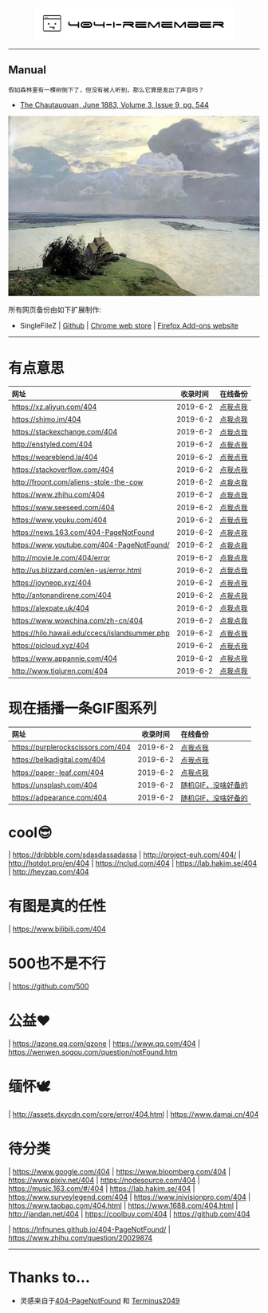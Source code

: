 <p align="center">
    <a href="https://no-github.github.io/404-I-remember/"><img src=".//img/logo.png"></a>
</p>

---

## Manual
`假如森林里有一棵树倒下了，但没有被人听到，那么它算是发出了声音吗？`
- [The Chautauquan, June 1883, Volume 3, Issue 9, pg. 544](https://www.gutenberg.org/files/49705/49705-h/49705-h.htm)

<p align="center">
    <img src=".//img/readme.jpg">
</p>

所有网页备份由如下扩展制作:
- SingleFileZ | [Github](https://github.com/gildas-lormeau/SingleFileZ) | [Chrome web store](https://chrome.google.com/webstore/detail/singlefilez/offkdfbbigofcgdokjemgjpdockaafjg) | [Firefox Add-ons website](https://addons.mozilla.org/firefox/addon/singlefilez)

---

# 有点意思

| 网址                                           | 收录时间 | 在线备份                                  |
| :--------------------------------------------- | :------: | :---------------------------------------- |
| https://xz.aliyun.com/404                      | 2019-6-2 | [点我点我](./html/xz.aliyun.com.html)     |
| https://shimo.im/404                           | 2019-6-2 | [点我点我](./html/shimo.im.html)          |
| https://stackexchange.com/404                  | 2019-6-2 | [点我点我](./html/stackexchange.com.html) |
| http://enstyled.com/404                        | 2019-6-2 | [点我点我](./html/enstyled.com.html)      |
| https://weareblend.la/404                      | 2019-6-2 | [点我点我](./html/weareblend.la.html)     |
| https://stackoverflow.com/404                  | 2019-6-2 | [点我点我](./html/stackoverflow.com.html) |
| http://froont.com/aliens-stole-the-cow         | 2019-6-2 | [点我点我](./html/froont.com.html)        |
| https://www.zhihu.com/404                      | 2019-6-2 | [点我点我](./html/zhihu.com.html)         |
| https://www.seeseed.com/404                    | 2019-6-2 | [点我点我](./html/seeseed.com.html)       |
| https://www.youku.com/404                      | 2019-6-2 | [点我点我](./html/stackexchange.com.html) |
| https://news.163.com/404-PageNotFound          | 2019-6-2 | [点我点我](./html/stackexchange.com.html) |
| https://www.youtube.com/404-PageNotFound/      | 2019-6-2 | [点我点我](./html/youtube.com.html)       |
| http://movie.le.com/404/error                  | 2019-6-2 | [点我点我](./html/movie.le.com.html)      |
| http://us.blizzard.com/en-us/error.html        | 2019-6-2 | [点我点我](./html/us.blizzard.com.html)   |
| https://joyneop.xyz/404                        | 2019-6-2 | [点我点我](./html/joyneop.xyz.html)       |
| http://antonandirene.com/404                   | 2019-6-2 | [点我点我](./html/antonandirene.com.html) |
| https://alexpate.uk/404                        | 2019-6-2 | [点我点我](./html/alexpate.uk.html)       |
| https://www.wowchina.com/zh-cn/404             | 2019-6-2 | [点我点我](./html/wowchina.com.html)      |
| https://hilo.hawaii.edu/ccecs/islandsummer.php | 2019-6-2 | [点我点我](./html/hilo.hawaii.edu.html)   |
| https://picloud.xyz/404                        | 2019-6-2 | [点我点我](./html/picloud.xyz.html)       |
| https://www.appannie.com/404                   | 2019-6-2 | [点我点我](./html/www.appannie.com.html)  |
| http://www.tiqiuren.com/404                    | 2019-6-2 | [点我点我](./html/www.tiqiuren.com.html)  |

# 现在插播一条GIF图系列

| 网址                               | 收录时间 | 在线备份                                         |
| :--------------------------------- | :------: | :----------------------------------------------- |
| https://purplerockscissors.com/404 | 2019-6-2 | [点我点我](./html/purplerockscissors.com.htm)    |
| https://belkadigital.com/404       | 2019-6-2 | [点我点我](./html/belkadigital.com.html)         |
| https://paper-leaf.com/404         | 2019-6-2 | [点我点我](./html/paper-leaf.com.html)           |
| https://unsplash.com/404           | 2019-6-2 | [随机GIF，没啥好备的](https://unsplash.com/404)  |
| https://adpearance.com/404         | 2019-6-2 | [随机GIF，没啥好备的](./html/xz.aliyun.com.html) |

# cool😎

| https://dribbble.com/sdasdassadassa
| http://project-euh.com/404/
| http://hotdot.pro/en/404
| https://nclud.com/404
| https://lab.hakim.se/404
| http://heyzap.com/404

# 有图是真的任性

| https://www.bilibili.com/404

# 500也不是不行

| https://github.com/500

# 公益❤

| https://qzone.qq.com/qzone
| https://www.qq.com/404
| https://wenwen.sogou.com/question/notFound.htm

# 缅怀🕊

| http://assets.dxycdn.com/core/error/404.html
| https://www.damai.cn/404

# 待分类

| https://www.google.com/404
| https://www.bloomberg.com/404
| https://www.pixiv.net/404
| https://nodesource.com/404
| https://music.163.com/#/404
| https://lab.hakim.se/404
| https://www.surveylegend.com/404
| https://www.jnjvisionpro.com/404
| https://www.taobao.com/404.html
| https://www.1688.com/404.html
| http://jandan.net/404
| https://coolbuy.com/404
| https://github.com/404

| https://lnfnunes.github.io/404-PageNotFound/
| https://www.zhihu.com/question/20029874

---

# Thanks to...

- 灵感来自于[404-PageNotFound](https://github.com/lnfnunes/404-PageNotFound) 和 [Terminus2049](https://github.com/Terminus2049/Terminus2049.github.io)
